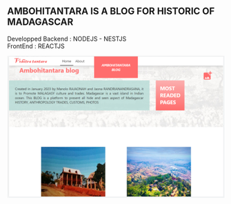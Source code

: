 <h2>AMBOHITANTARA IS A BLOG FOR HISTORIC OF MADAGASCAR</h2>

Developped Backend : NODEJS - NESTJS </br>
FrontEnd : REACTJS </br>

<img src="Ambohitantara.png" />

